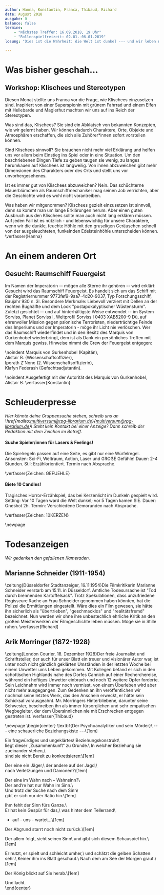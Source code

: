 ```yaml
---
author: Hanna, Konstantin, Franca, Thibaud, Richard
date: August 2018
ausgabe: 0
balance: false
termine:
    - "Nächstes Treffen: 16.09.2018, 19 Uhr"
    - "Rollenspielfreizeit: 02.01.-06.01.2019"
losung: "Dies ist die Wahrheit: die Welt ist dunkel --- und wir leben noch..."

---
```


# Was bisher geschah...

## Workshop: Klischees und Stereotypen
Diesen Monat stellte uns Franca vor die Frage, wie Klischees einzusetzen sind.
Inspiriert von einer Superspionin mit grünem Fahrrad und einem Elfen mit Hellebarde und Magierhut machten wir uns auf ins Reich der Stereotypen.

Was sind das, Klischees? Sie sind ein Abklatsch von bekannten Konzepten, wie wir gelernt haben.
Wir können dadurch Charaktere, Orte, Objekte und Atmosphären erschaffen, die sich alle Zuhörer*innen sofort vorstellen können.

Sind Klischees sinnvoll? Sie brauchen nicht mehr viel Erklärung und helfen uns vor allem beim Einstieg ins Spiel oder in eine Situation. Um den beschriebenen Dingen Tiefe zu geben taugen sie wenig, zu langes herumkauen auf Klischees ist langweilig. Von ihnen abzuweichen gibt mehr Dimensionen des Charakters oder des Orts und stellt uns vor unvorhergesehenes.

Ist es immer gut von Klischees abzuweichen? Nein. Das schüchterne Mauerblümchen als Raumschiffmechaniker mag seinen Job verrichten, aber die Geschichte wird es wohl nicht vorantreiben.

Was haben wir mitgenommen? Klischees gezielt einzusetzen ist sinnvoll, denn so kommt man um lange Erklärungen herum. Aber einen guten Ausbruch aus den Klischees sollte man auch nicht lang erklären müssen.
Auf jeden Fall ist es nützlich - und lebenswichtig für unsere Charaktere, wenn wir die dunkle, feuchte Höhle mit den gruseligen Geräuschen schnell von der ausgeleuchteten, funkelnden Edelsteinhöhle unterscheiden können.
\verfasser{Hanna}

# An einem anderen Ort

## Gesucht: Raumschiff Feuergeist
Im Namen der Imperatorin -- mögen alle Sterne ihr gehören -- wird erklärt:
Gesucht wird das Raumschiff Feuergeist. Es handelt sich um das Schiff mit der Registriernummer 9773fef9-9aa7-4d20-9037, Typ Forschungsschiff, Baujahr 930 n. 3I.
Besondere Merkmale: Liebevoll verziert mit Dellen an der rechten Bughälfte und dem Look "postapokalyptischer Wüstensturm".
Zuletzt gesichtet -- und auf hinterhältigste Weise entwendet --
im System Sorviss, Planet Sorviss I, Weltprofil Sorviss I 0403 XAB5200-9 Dü,
auf ehrenvoller Mission gegen psionische Terroristen, niederträchtige Feinde des Imperiums und der Imperatorin - möge ihr Licht nie verlöschen.
Wer das Raumschiff wiederfindet und in den Besitz des Marquis von Gurkenhobel wiederbringt, dem ist als Dank ein persönliches Treffen mit dem Marquis gewiss.
Hinweise nimmt die Crew der Feuergeist entgegen:  

\noindent Marquis von Gurkenhobel (Kapitän),  
Alistair B. (Wissenschaftsoffizier),  
Iporath Z'Nono (2. Wissenschaftsoffizierin),  
Klafyn Federash (Gefechtsadjutantin).  

\noindent Ausgefertigt mit der Autorität des Marquis von Gurkenhobel,  
Alistair B.
\verfasser{Konstantin}

# Schleuderpresse
*Hier könnte deine Gruppensuche stehen, schreib uns an \href{mailto:multiversum@rpg-librarium.de}{multiversum@rpg-librarium.de}! Steht kein Kontakt bei einer Anzeige? Dann schreib der Redaktion mit dem Zeichen im Betreff.*

#### Suche Spieler/innen für Lasers & Feelings!
Die Spielregeln passen auf eine Seite, es gibt nur eine Würfelregel. Ansonsten: Sci-Fi, Weltraum, Action, Laser und GROẞE Gefühle! Dauer: 2-4 Stunden. Stil: Erzählorientiert. Termin nach Absprache.

\verfasser{Zeichen: GEFUEHLE}

#### Biete 10 Candles!
Tragisches Horror-Erzählspiel, das bei Kerzenlicht im Dunkeln gespielt wird. Setting: Vor 10 Tagen ward die Welt dunkel; vor 5 Tagen kamen SIE. Dauer: Oneshot 2h. Termin: Verschiedene Demorunden nach Absprache.

\verfasser{Zeichen: 10KERZEN}

\newpage
# Todesanzeigen
*Wir gedenken den gefallenen Kameraden.*

## Marianne Schneider (1911-1954)
\zeitung{Düsseldorfer Stadtanzeiger, 16.11.1954}Die Filmkritikerin Marianne Schneider verstarb am 15.11. in Düsseldorf.
Amtliche Todesursache ist "Tod durch brennenden Kartoffelsack".
Trotz Spekulationen, dass unzufriedene Regisseure Rache an Frau Schneider genommen haben könnten, hat die Polizei die Ermittlungen eingestellt.
Wäre dies ein Film gewesen, sie hätte ihn sicherlich als "übertrieben", "geschmacklos" und "realitätsfremd" bezeichnet.
Nun werden wir ohne ihre unbestechlich ehrliche Kritik an den großen Meisterwerken der Filmgeschichte leben müssen.
Möge sie in Stille ruhen.
\verfasser{Richard}

## Arik Morringer (1872-1928)
\zeitung{London Courier, 18. Dezember 1928}Der freie Journalist und Schriftsteller, der auch für unser Blatt ein treuer und visionärer Autor war, ist unter noch nicht gänzlich geklärten Umständen in der letzten Woche bei einem Unwetter ums Leben gekommen. Mit Kollegen befand er sich in den schottischen Highlands nahe des Dorfes Cannich auf einer Recherchereise, während ein heftiges Unwetter einbrach und noch 12 weitere Opfer forderte. Sein Leichnahm wird immer noch vermisst, von einem Überleben wird aber nicht mehr ausgegangen. Zum Gedenken an ihn veröffentlichen wir nochmal seine letztes Werk, das den Anschein erweckt, er hätte sein Schicksal vorausgeahnt. Mr. Morringers Hinterbliebene, darunter seine Schwester, beschreiben ihn als immer fürsorglichen und sehr empatischen Wegbegleiter, der dem Übersinnlichen nie mit Erschrecken entgegen gestreten ist.
\verfasser{Thibaud}

\newpage
\begin{center}
\textbf{Der Psychoanalytiker und sein Mörder}\\
--- eine schauerliche Beziehungskiste ---\\[1em]

Ein fragwürdiges und ungeklärtes\\
Beziehungskonstrukt\\  
liegt dieser „Zusammenkunft“ zu Grunde.\\
In welcher Beziehung sie zueinander stehen,\\  
sind sie nicht Bereit zu konkretisieren:\\[1em]

Der eine ein Jäger,\\
der andere auf der Jagd,\\  
nach Verletzungen und Dämonen?\\[1em]

Der eine im Wahn nach – Wahnsinn?\\  
Der and‘re hat nur Wahn im Sinn.\\  
Und trotz der Suche nach dem Sinn\\  
gibt er sich nur der Ratio hin.\\[1em]

Ihm fehlt der Sinn fürs Ganze.\\  
Er hat kein Gespür für das,\\
was hinter dem Tellerrand\\
- auf - uns - wartet...\\[1em]

Der Abgrund starrt noch nicht zurück.\\[1em]  

Der allem folgt, sieht seinen Sinn\\
und gibt sich diesem Schauspiel hin.\\[1em]  

Er nutzt, er spielt und schleicht umher,\\
und schätzt die gelben Schatten sehr.\\
Keiner ihm ins Blatt geschaut.\\
Nach dem am See der Morgen graut.\\[1em]  

Der König blickt auf Sie herab.\\[1em]  

Und lacht.  
\end{center}
